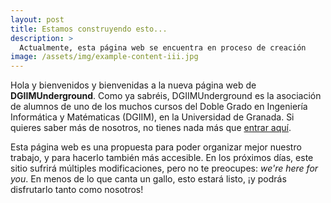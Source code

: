 ```yaml
---
layout: post
title: Estamos construyendo esto...
description: >
  Actualmente, esta página web se encuentra en proceso de creación
image: /assets/img/example-content-iii.jpg
---
```


Hola y bienvenidos y bienvenidas a la nueva página web de **DGIIMUnderground**. Como ya sabréis, DGIIMUnderground es la asociación de alumnos de uno de los muchos cursos del Doble Grado en Ingeniería Informática y Matématicas (DGIIM), en la Universidad de Granada. Si quieres saber más de nosotros, no tienes nada más que [entrar aquí](#).

Esta página web es una propuesta para poder organizar mejor nuestro trabajo, y para hacerlo también más accesible. En los próximos días, este sitio sufrirá múltiples modificaciones, pero no te preocupes: *we're here for you*. En menos de lo que canta un gallo, esto estará listo, ¡y podrás disfrutarlo tanto como nosotros!
